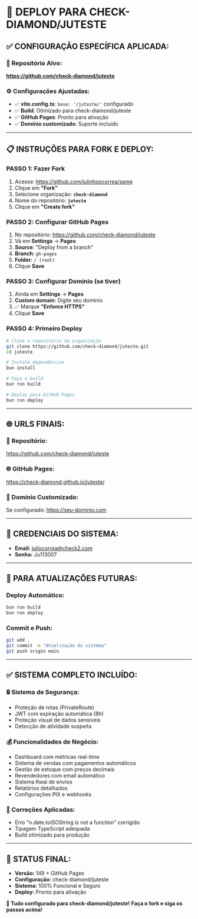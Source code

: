 # 🚀 DEPLOY PARA CHECK-DIAMOND/JUTESTE

## ✅ CONFIGURAÇÃO ESPECÍFICA APLICADA:

### **🏢 Repositório Alvo:**
**https://github.com/check-diamond/juteste**

### **⚙️ Configurações Ajustadas:**
- ✅ **vite.config.ts**: `base: '/juteste/'` configurado
- ✅ **Build**: Otimizado para check-diamond/juteste
- ✅ **GitHub Pages**: Pronto para ativação
- ✅ **Domínio customizado**: Suporte incluído

---

## 📋 **INSTRUÇÕES PARA FORK E DEPLOY:**

### **PASSO 1: Fazer Fork**
1. Acesse: https://github.com/julinhoocorrea/same
2. Clique em **"Fork"**
3. Selecione organização: **`check-diamond`**
4. Nome do repositório: **`juteste`**
5. Clique em **"Create fork"**

### **PASSO 2: Configurar GitHub Pages**
1. No repositório: https://github.com/check-diamond/juteste
2. Vá em **Settings** → **Pages**
3. **Source**: "Deploy from a branch"
4. **Branch**: `gh-pages`
5. **Folder**: `/ (root)`
6. Clique **Save**

### **PASSO 3: Configurar Domínio (se tiver)**
1. Ainda em **Settings** → **Pages**
2. **Custom domain**: Digite seu domínio
3. ✅ Marque **"Enforce HTTPS"**
4. Clique **Save**

### **PASSO 4: Primeiro Deploy**
```bash
# Clone o repositório da organização
git clone https://github.com/check-diamond/juteste.git
cd juteste

# Instale dependências
bun install

# Faça o build
bun run build

# Deploy para GitHub Pages
bun run deploy
```

---

## 🌐 **URLS FINAIS:**

### **📁 Repositório:**
https://github.com/check-diamond/juteste

### **🌐 GitHub Pages:**
https://check-diamond.github.io/juteste/

### **🔗 Domínio Customizado:**
Se configurado: https://seu-dominio.com

---

## 🔐 **CREDENCIAIS DO SISTEMA:**
- **Email:** juliocorrea@check2.com
- **Senha:** Ju113007

---

## 🚀 **PARA ATUALIZAÇÕES FUTURAS:**

### **Deploy Automático:**
```bash
bun run build
bun run deploy
```

### **Commit e Push:**
```bash
git add .
git commit -m "Atualização do sistema"
git push origin main
```

---

## ✅ **SISTEMA COMPLETO INCLUÍDO:**

### **🔒 Sistema de Segurança:**
- Proteção de rotas (PrivateRoute)
- JWT com expiração automática (8h)
- Proteção visual de dados sensíveis
- Detecção de atividade suspeita

### **💰 Funcionalidades de Negócio:**
- Dashboard com métricas real-time
- Sistema de vendas com pagamentos automáticos
- Gestão de estoque com preços decimais
- Revendedores com email automático
- Sistema Kwai de envios
- Relatórios detalhados
- Configurações PIX e webhooks

### **🐛 Correções Aplicadas:**
- Erro "n.date.toISOString is not a function" corrigido
- Tipagem TypeScript adequada
- Build otimizado para produção

---

## 🎯 **STATUS FINAL:**
- **Versão:** 149 + GitHub Pages
- **Configuração:** check-diamond/juteste
- **Sistema:** 100% Funcional e Seguro
- **Deploy:** Pronto para ativação

**🎉 Tudo configurado para check-diamond/juteste!**
**Faça o fork e siga os passos acima!**
